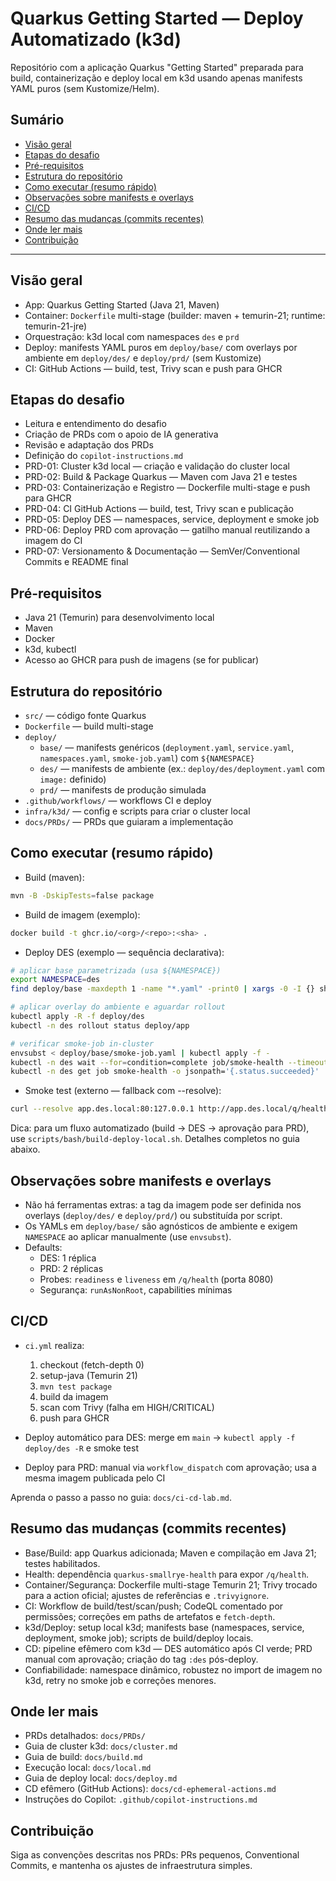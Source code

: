 # Quarkus Getting Started — Deploy Automatizado (k3d)

Repositório com a aplicação Quarkus "Getting Started" preparada para build, containerização e deploy local em k3d usando apenas manifests YAML puros (sem Kustomize/Helm).

## Sumário

- [Visão geral](#visão-geral)
- [Etapas do desafio](#etapas-do-desafio)
- [Pré-requisitos](#pré-requisitos)
- [Estrutura do repositório](#estrutura-do-repositório)
- [Como executar (resumo rápido)](#como-executar-resumo-rápido)
- [Observações sobre manifests e overlays](#observações-sobre-manifests-e-overlays)
- [CI/CD](#cicd)
- [Resumo das mudanças (commits recentes)](#resumo-das-mudanças-commits-recentes)
- [Onde ler mais](#onde-ler-mais)
- [Contribuição](#contribuição)

---

## Visão geral

- App: Quarkus Getting Started (Java 21, Maven)
- Container: `Dockerfile` multi-stage (builder: maven + temurin-21; runtime: temurin-21-jre)
- Orquestração: k3d local com namespaces `des` e `prd`
- Deploy: manifests YAML puros em `deploy/base/` com overlays por ambiente em `deploy/des/` e `deploy/prd/` (sem Kustomize)
- CI: GitHub Actions — build, test, Trivy scan e push para GHCR

## Etapas do desafio

- Leitura e entendimento do desafio
- Criação de PRDs com o apoio de IA generativa
- Revisão e adaptação dos PRDs
- Definição do `copilot-instructions.md`
- PRD-01: Cluster k3d local — criação e validação do cluster local
- PRD-02: Build & Package Quarkus — Maven com Java 21 e testes
- PRD-03: Containerização e Registro — Dockerfile multi-stage e push para GHCR
- PRD-04: CI GitHub Actions — build, test, Trivy scan e publicação
- PRD-05: Deploy DES — namespaces, service, deployment e smoke job
- PRD-06: Deploy PRD com aprovação — gatilho manual reutilizando a imagem do CI
- PRD-07: Versionamento & Documentação — SemVer/Conventional Commits e README final

## Pré-requisitos

- Java 21 (Temurin) para desenvolvimento local
- Maven
- Docker
- k3d, kubectl
- Acesso ao GHCR para push de imagens (se for publicar)

## Estrutura do repositório

- `src/` — código fonte Quarkus
- `Dockerfile` — build multi-stage
- `deploy/`
  - `base/` — manifests genéricos (`deployment.yaml`, `service.yaml`, `namespaces.yaml`, `smoke-job.yaml`) com `${NAMESPACE}`
  - `des/` — manifests de ambiente (ex.: `deploy/des/deployment.yaml` com `image:` definido)
  - `prd/` — manifests de produção simulada
- `.github/workflows/` — workflows CI e deploy
- `infra/k3d/` — config e scripts para criar o cluster local
- `docs/PRDs/` — PRDs que guiaram a implementação

## Como executar (resumo rápido)

- Build (maven):

```bash
mvn -B -DskipTests=false package
```

- Build de imagem (exemplo):

```bash
docker build -t ghcr.io/<org>/<repo>:<sha> .
```

- Deploy DES (exemplo — sequência declarativa):

```bash
# aplicar base parametrizada (usa ${NAMESPACE})
export NAMESPACE=des
find deploy/base -maxdepth 1 -name "*.yaml" -print0 | xargs -0 -I {} sh -c 'envsubst < "{}" | kubectl apply -f -'

# aplicar overlay do ambiente e aguardar rollout
kubectl apply -R -f deploy/des
kubectl -n des rollout status deploy/app

# verificar smoke-job in-cluster
envsubst < deploy/base/smoke-job.yaml | kubectl apply -f -
kubectl -n des wait --for=condition=complete job/smoke-health --timeout=60s
kubectl -n des get job smoke-health -o jsonpath='{.status.succeeded}'
```

- Smoke test (externo — fallback com --resolve):

```bash
curl --resolve app.des.local:80:127.0.0.1 http://app.des.local/q/health
```

Dica: para um fluxo automatizado (build → DES → aprovação para PRD), use `scripts/bash/build-deploy-local.sh`. Detalhes completos no guia abaixo.

## Observações sobre manifests e overlays

- Não há ferramentas extras: a tag da imagem pode ser definida nos overlays (`deploy/des/` e `deploy/prd/`) ou substituída por script.
- Os YAMLs em `deploy/base/` são agnósticos de ambiente e exigem `NAMESPACE` ao aplicar manualmente (use `envsubst`).
- Defaults:
  - DES: 1 réplica
  - PRD: 2 réplicas
  - Probes: `readiness` e `liveness` em `/q/health` (porta 8080)
  - Segurança: `runAsNonRoot`, capabilities mínimas

## CI/CD

- `ci.yml` realiza:
  1. checkout (fetch-depth 0)
  2. setup-java (Temurin 21)
  3. `mvn test package`
  4. build da imagem
  5. scan com Trivy (falha em HIGH/CRITICAL)
  6. push para GHCR

- Deploy automático para DES: merge em `main` → `kubectl apply -f deploy/des -R` e smoke test
- Deploy para PRD: manual via `workflow_dispatch` com aprovação; usa a mesma imagem publicada pelo CI

Aprenda o passo a passo no guia: `docs/ci-cd-lab.md`.

## Resumo das mudanças (commits recentes)

- Base/Build: app Quarkus adicionada; Maven e compilação em Java 21; testes habilitados.
- Health: dependência `quarkus-smallrye-health` para expor `/q/health`.
- Container/Segurança: Dockerfile multi-stage Temurin 21; Trivy trocado para a action oficial; ajustes de referências e `.trivyignore`.
- CI: Workflow de build/test/scan/push; CodeQL comentado por permissões; correções em paths de artefatos e `fetch-depth`.
- k3d/Deploy: setup local k3d; manifests base (namespaces, service, deployment, smoke job); scripts de build/deploy locais.
- CD: pipeline efêmero com k3d — DES automático após CI verde; PRD manual com aprovação; criação do tag `:des` pós-deploy.
- Confiabilidade: namespace dinâmico, robustez no import de imagem no k3d, retry no smoke job e correções menores.

## Onde ler mais

- PRDs detalhados: `docs/PRDs/`
- Guia de cluster k3d: `docs/cluster.md`
- Guia de build: `docs/build.md`
- Execução local: `docs/local.md`
- Guia de deploy local: `docs/deploy.md`
- CD efêmero (GitHub Actions): `docs/cd-ephemeral-actions.md`
- Instruções do Copilot: `.github/copilot-instructions.md`

## Contribuição

Siga as convenções descritas nos PRDs: PRs pequenos, Conventional Commits, e mantenha os ajustes de infraestrutura simples.
